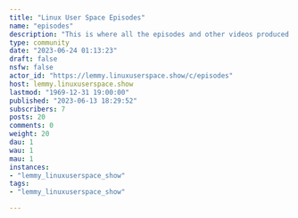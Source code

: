 ```yaml
---
title: "Linux User Space Episodes" 
name: "episodes"
description: "This is where all the episodes and other videos produced by Linux User Space land. Subscribe to get all the latest!"
type: community
date: "2023-06-24 01:13:23"
draft: false
nsfw: false
actor_id: "https://lemmy.linuxuserspace.show/c/episodes"
host: lemmy.linuxuserspace.show
lastmod: "1969-12-31 19:00:00"
published: "2023-06-13 18:29:52"
subscribers: 7
posts: 20
comments: 0
weight: 20
dau: 1
wau: 1
mau: 1
instances:
- "lemmy_linuxuserspace_show"
tags: 
- "lemmy_linuxuserspace_show"

---
```

